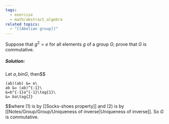 ```yaml
---
tags:
  - exercise
  - math/abstract_algebra
related topics:
  - "[[Abelian group]]"
---
```

Suppose that $g^2 = e$ for all elements $g$ of a group $G$; prove that $G$ is commutative.
##### Solution:
Let $a,b in G$, then$$

	(ab)(ab) &= e\
	ab &= (ab)^{-1}\
	&=b^{-1}a^{-1}\tag{1}\
	&= ba\tag{2}

$$where $(1)$ is by [[Socks-shoes property]] and $(2)$ is by [[Notes/Group/Group/Uniqueness of inverse|Uniqueness of inverse]]. So $G$ is commutative.